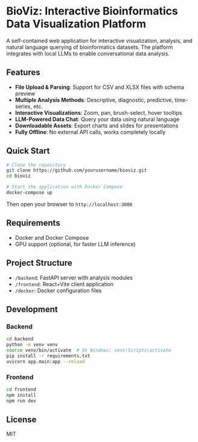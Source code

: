 # BioViz: Interactive Bioinformatics Data Visualization Platform

A self-contained web application for interactive visualization, analysis, and natural language querying of bioinformatics datasets. The platform integrates with local LLMs to enable conversational data analysis.

## Features

- **File Upload & Parsing**: Support for CSV and XLSX files with schema preview
- **Multiple Analysis Methods**: Descriptive, diagnostic, predictive, time-series, etc.
- **Interactive Visualizations**: Zoom, pan, brush-select, hover tooltips
- **LLM-Powered Data Chat**: Query your data using natural language
- **Downloadable Assets**: Export charts and slides for presentations
- **Fully Offline**: No external API calls, works completely locally

## Quick Start

```bash
# Clone the repository
git clone https://github.com/yourusername/bioviz.git
cd bioviz

# Start the application with Docker Compose
docker-compose up
```

Then open your browser to `http://localhost:3000`

## Requirements

- Docker and Docker Compose
- GPU support (optional, for faster LLM inference)

## Project Structure

- `/backend`: FastAPI server with analysis modules
- `/frontend`: React+Vite client application
- `/docker`: Docker configuration files

## Development

### Backend

```bash
cd backend
python -m venv venv
source venv/bin/activate  # On Windows: venv\Scripts\activate
pip install -r requirements.txt
uvicorn app.main:app --reload
```

### Frontend

```bash
cd frontend
npm install
npm run dev
```

## License

MIT
